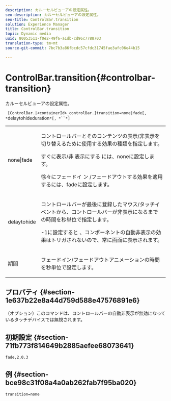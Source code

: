 ```yaml
---
description: カルーセルビューアの設定属性。
seo-description: カルーセルビューアの設定属性。
seo-title: ControlBar.transition
solution: Experience Manager
title: ControlBar.transition
topic: Dynamic media
uuid: 80053511-f0e2-49f6-a1db-cd96c7788703
translation-type: tm+mt
source-git-commit: 7bc7b3a86fbcdc57cfdc31745fae3afc06e44b15

---
```



# ControlBar.transition{#controlbar-transition}

カルーセルビューアの設定属性。

` [ControlBar.|<containerId>_controlBar.]transition=none|fade[, *`delaytohideduration`*[, *``*]`

<table id="table_441553CD34C94A58A9D7CBF772DEDDB6"> 
 <tbody> 
  <tr> 
   <td colname="col1"> <p> <span class="codeph"> none|fade</span> </p> </td> 
   <td colname="col2"> <p> コントロールバーとそのコンテンツの表示/非表示を切り替えるために使用する効果の種類を指定します。 </p> <p>すぐに表示/非 <span class="codeph"> 表示にする</span> には、noneに設定します。 </p> <p>徐々にフェードイ <span class="codeph"> ン</span> /フェードアウトする効果を適用するには、fadeに設定します。 </p> </td> 
  </tr> 
  <tr> 
   <td colname="col1"> <p><span class="codeph"><span class="varname"> delaytohide</span></span> </p> </td> 
   <td colname="col2"> <p> コントロールバーが最後に登録したマウス/タッチイベントから、コントロールバーが非表示になるまでの時間を秒単位で指定します。 </p> <p>-1に設定すると <span class="codeph"></span> 、コンポーネントの自動非表示の効果はトリガされないので、常に画面に表示されます。 </p> </td> 
  </tr> 
  <tr> 
   <td colname="col1"> <p><span class="codeph"><span class="varname"> 期間</span></span> </p> </td> 
   <td colname="col2"> <p> フェードイン/フェードアウトアニメーションの時間を秒単位で設定します。 </p> </td> 
  </tr> 
 </tbody> 
</table>

## プロパティ {#section-1e637b22e8a44d759d588e47576891e6}

（オプション）このコマンドは、コントロールバーの自動非表示が無効になっているタッチデバイスでは無視されます。

## 初期設定 {#section-71fb773f814649b2885aefee68073641}

`fade,2,0.3`

## 例 {#section-bce98c31f08a4a0ab262fab7f95ba020}

```
transition=none
```

